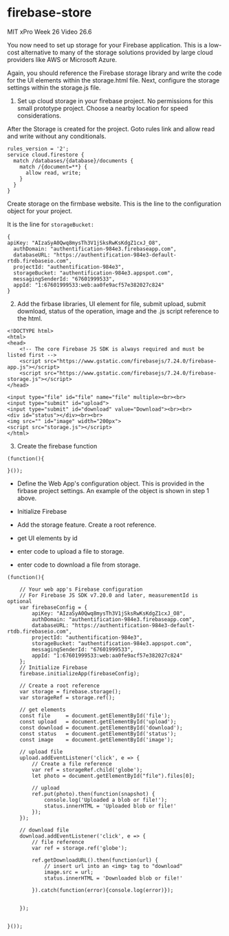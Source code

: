 # firebase-store
MIT xPro Week 26 Video 26.6

You now need to set up storage for your Firebase application. This is a low-cost alternative to many of the storage solutions provided by large cloud providers like AWS or Microsoft Azure. 

Again, you should reference the Firebase storage library and write the code for the UI elements within the storage.html file. Next, configure the storage settings within the storage.js file.

1. Set up cloud storage in your firebase project. No permissions for this small prototype project. Choose a nearby location for speed considerations.

After the Storage is created for the project. Goto rules link and allow read and write without any conditionals.

```
rules_version = '2';
service cloud.firestore {
  match /databases/{database}/documents {
    match /{document=**} {
      allow read, write;
    }
  }
}
```

Create storage on the firmbase website. This is the line to the configuration object for your project.

It is the line for ```storageBucket:```

```
{
apiKey: "AIzaSyA0Qwq8mysTh3V1jSksRwKsKdgZ1cxJ_O8",
  authDomain: "authentification-984e3.firebaseapp.com",
  databaseURL: "https://authentification-984e3-default-rtdb.firebaseio.com",
  projectId: "authentification-984e3",
  storageBucket: "authentification-984e3.appspot.com",
  messagingSenderId: "67601999533",
  appId: "1:67601999533:web:aa0fe9acf57e382027c824"
}
```

2. Add the firbase libraries, UI element for file, submit upload, submit download, status of the operation, image and the .js script reference to the html.

```
<!DOCTYPE html>
<html>
<head>
    <!-- The core Firebase JS SDK is always required and must be listed first -->
    <script src="https://www.gstatic.com/firebasejs/7.24.0/firebase-app.js"></script>
    <script src="https://www.gstatic.com/firebasejs/7.24.0/firebase-storage.js"></script>    
</head>

<input type="file" id="file" name="file" multiple><br><br>
<input type="submit" id="upload">
<input type="submit" id="download" value="Download"><br><br>
<div id="status"></div><br><br>
<img src="" id="image" width="200px">
<script src="storage.js"></script>
</html>
```

3. Create the firebase function

```
(function(){

}());
```

- Define the Web App's configuration object. This is provided in the firbase project settings. An example of the object is shown in step 1 above.

- Initialize Firebase

- Add the storage feature. Create a root reference.

- get UI elements by id

- enter code to upload a file to storage.

- enter code to download a file from storage.

```
(function(){

	// Your web app's Firebase configuration
	// For Firebase JS SDK v7.20.0 and later, measurementId is optional
	var firebaseConfig = {
		apiKey: "AIzaSyA0Qwq8mysTh3V1jSksRwKsKdgZ1cxJ_O8",
  		authDomain: "authentification-984e3.firebaseapp.com",
  		databaseURL: "https://authentification-984e3-default-rtdb.firebaseio.com",
  		projectId: "authentification-984e3",
  		storageBucket: "authentification-984e3.appspot.com",
  		messagingSenderId: "67601999533",
  		appId: "1:67601999533:web:aa0fe9acf57e382027c824"
	};
	// Initialize Firebase
	firebase.initializeApp(firebaseConfig);

	// Create a root reference
	var storage = firebase.storage();
	var storageRef = storage.ref();

	// get elements
	const file     = document.getElementById('file');
	const upload   = document.getElementById('upload');	
	const download = document.getElementById('download');		
	const status   = document.getElementById('status');	
	const image    = document.getElementById('image');

	// upload file
	upload.addEventListener('click', e => {
		// Create a file reference
		var ref = storageRef.child('globe');
		let photo = document.getElementById("file").files[0];

		// upload
		ref.put(photo).then(function(snapshot) {
			console.log('Uploaded a blob or file!');
			status.innerHTML = 'Uploaded blob or file!'
		});
	});

	// download file
	download.addEventListener('click', e => {
		// file reference
		var ref = storage.ref('globe');

		ref.getDownloadURL().then(function(url) {
			// insert url into an <img> tag to "download"
			image.src = url;
			status.innerHTML = 'Downloaded blob or file!'			

		}).catch(function(error){console.log(error)});


	});


}());
```